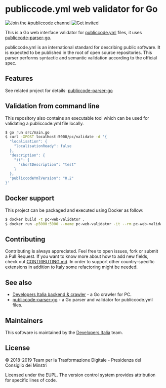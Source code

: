 # publiccode.yml web validator for Go

[![Join the #publiccode channel](https://img.shields.io/badge/Slack%20channel-%23publiccode-blue.svg?logo=slack)](https://developersitalia.slack.com/messages/CAM3F785T)
[![Get invited](https://slack.developers.italia.it/badge.svg)](https://slack.developers.italia.it/)

This is a Go web interface validator for [publiccode.yml](https://github.com/italia/publiccode.yml) files, it uses [publiccode-parser-go](https://github.com/italia/publiccode-parser-go).

publiccode.yml is an international standard for describing public software. It is expected to be published in the root of open source repositories. This parser performs syntactic and semantic validation according to the official spec.

## Features
See related project for details: [publiccode-parser-go](https://github.com/italia/publiccode-parser-go)


## Validation from command line

This repository also contains an executable tool which can be used for validating a publiccode.yml file locally.

```sh
$ go run src/main.go
$ curl -XPOST localhost:5000/pc/validate -d '{
  "localisation": {
    "localisationReady": false
  },
  "description": {
    "it": {
      "shortDescription": "test"
    }
  },
  "publiccodeYmlVersion": "0.2"
}'
```
## Docker support

This project can be packaged and executed using Docker as follow:

```sh
$ docker build -t pc-web-validator .
$ docker run -p5000:5000 --name pc-web-validator -it --rm pc-web-validator
```


## Contributing

Contributing is always appreciated.
Feel free to open issues, fork or submit a Pull Request.
If you want to know more about how to add new fields, check out [CONTRIBUTING.md](CONTRIBUTING.md). In order to support other country-specific extensions in addition to Italy some refactoring might be needed.

## See also

* [Developers Italia backend & crawler](https://github.com/italia/developers-italia-backend) - a Go crawler for PC.
* [publiccode-parser-go](https://github.com/italia/publiccode-parser-go) - a Go parser and validator for publiccode.yml files.

## Maintainers

This software is maintained by the [Developers Italia](https://developers.italia.it/) team.

## License

© 2018-2019 Team per la Trasformazione Digitale - Presidenza del Consiglio dei Minstri

Licensed under the EUPL.
The version control system provides attribution for specific lines of code.
